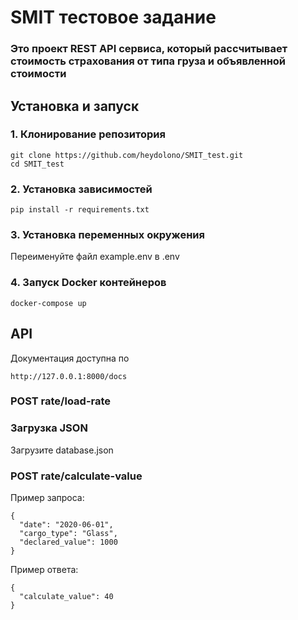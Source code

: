 # SMIT тестовое задание

### Это проект REST API сервиса, который рассчитывает стоимость страхования от типа груза и объявленной стоимости

## Установка и запуск

### 1. Клонирование репозитория

```
git clone https://github.com/heydolono/SMIT_test.git
cd SMIT_test
```

### 2. Установка зависимостей

```
pip install -r requirements.txt
```

### 3. Установка переменных окружения
Переименуйте файл example.env в .env

### 4. Запуск Docker контейнеров

```
docker-compose up
```

## API
Документация доступна по 
```
http://127.0.0.1:8000/docs
```
### POST rate/load-rate
### Загрузка JSON
Загрузите database.json

### POST rate/calculate-value

Пример запроса:
```
{
  "date": "2020-06-01",
  "cargo_type": "Glass",
  "declared_value": 1000
}
```
Пример ответа:
```
{
  "calculate_value": 40
}
```
